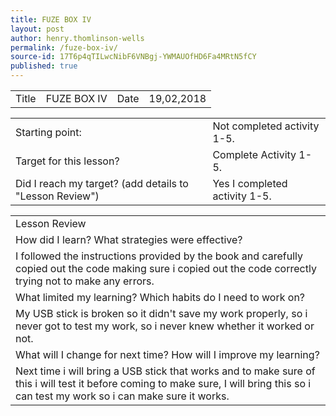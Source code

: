 ```yaml
---
title: FUZE BOX IV
layout: post
author: henry.thomlinson-wells
permalink: /fuze-box-iv/
source-id: 17T6p4qTILwcNibF6VNBgj-YWMAUOfHD6Fa4MRtN5fCY
published: true
---
```

<table>
  <tr>
    <td>Title</td>
    <td>FUZE BOX IV</td>
    <td>Date</td>
    <td>19,02,2018</td>
  </tr>
</table>


<table>
  <tr>
    <td>Starting point:</td>
    <td>Not completed activity 1-5.</td>
  </tr>
  <tr>
    <td>Target for this lesson?</td>
    <td>Complete Activity 1-5.</td>
  </tr>
  <tr>
    <td>Did I reach my target? 
(add details to "Lesson Review")</td>
    <td>Yes I completed activity 1-5.</td>
  </tr>
</table>


<table>
  <tr>
    <td>Lesson Review</td>
  </tr>
  <tr>
    <td>How did I learn? What strategies were effective? </td>
  </tr>
  <tr>
    <td>I followed the instructions provided by the book and carefully copied out the code making sure i copied out the code correctly trying not to make any errors.
 </td>
  </tr>
  <tr>
    <td>What limited my learning? Which habits do I need to work on? </td>
  </tr>
  <tr>
    <td>My USB stick is broken so it didn't save my work properly, so i never got to test my work, so i never knew whether it worked or not.
</td>
  </tr>
  <tr>
    <td>What will I change for next time? How will I improve my learning?</td>
  </tr>
  <tr>
    <td>Next time i will bring a USB stick that works and to make sure of this i will test it before coming to make sure, I will bring this so i can test my work so i can make sure it works.</td>
  </tr>
</table>



